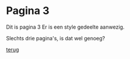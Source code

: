 <style>
  .page-header {
  color: white;
  text-align: center;
  background-color: black;
  background-image: linear-gradient(120deg, blue, silver);
</style>

# Pagina 3

Dit is pagina 3
Er is een style gedeelte aanwezig.

Slechts drie pagina's, is dat wel genoeg?


[terug](./)
